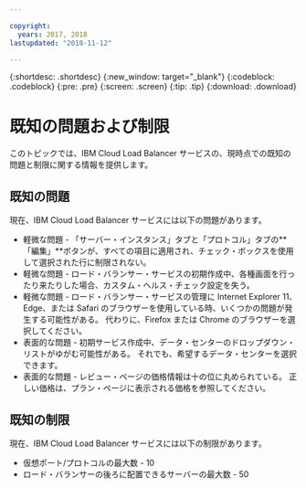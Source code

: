 ```yaml
---

copyright:
  years: 2017, 2018
lastupdated: "2018-11-12"

---
```


{:shortdesc: .shortdesc}
{:new_window: target="_blank"}
{:codeblock: .codeblock}
{:pre: .pre}
{:screen: .screen}
{:tip: .tip}
{:download: .download}

# 既知の問題および制限
このトピックでは、IBM Cloud Load Balancer サービスの、現時点での既知の問題と制限に関する情報を提供します。

## 既知の問題
現在、IBM Cloud Load Balancer サービスには以下の問題があります。

* 軽微な問題 - 「サーバー・インスタンス」タブと「プロトコル」タブの**「編集」**ボタンが、すべての項目に適用され、チェック・ボックスを使用して選択された行に制限されない。 
* 軽微な問題 - ロード・バランサー・サービスの初期作成中、各種画面を行ったり来たりした場合、カスタム・ヘルス・チェック設定を失う。
* 軽微な問題 - ロード・バランサー・サービスの管理に Internet Explorer 11、Edge、または Safari のブラウザーを使用している時、いくつかの問題が発生する可能性がある。 代わりに、Firefox または Chrome のブラウザーを選択してください。 
* 表面的な問題 - 初期サービス作成中、データ・センターのドロップダウン・リストがゆがむ可能性がある。 それでも、希望するデータ・センターを選択できます。
* 表面的な問題 - レビュー・ページの価格情報は十の位に丸められている。 正しい価格は、プラン・ページに表示される価格を参照してください。

## 既知の制限
現在、IBM Cloud Load Balancer サービスには以下の制限があります。

* 仮想ポート/プロトコルの最大数 - 10
* ロード・バランサーの後ろに配置できるサーバーの最大数 - 50
